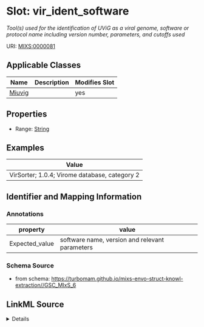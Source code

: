 # Slot: vir_ident_software


_Tool(s) used for the identification of UViG as a viral genome, software or protocol name including version number, parameters, and cutoffs used_



URI: [MIXS:0000081](https://w3id.org/mixs/0000081)



<!-- no inheritance hierarchy -->




## Applicable Classes

| Name | Description | Modifies Slot |
| --- | --- | --- |
[Miuvig](Miuvig.md) |  |  yes  |







## Properties

* Range: [String](String.md)






## Examples

| Value |
| --- |
| VirSorter; 1.0.4; Virome database, category 2 |

## Identifier and Mapping Information





### Annotations

| property | value |
| --- | --- |
| Expected_value | software name, version and relevant parameters |



### Schema Source


* from schema: https://turbomam.github.io/mixs-envo-struct-knowl-extraction//GSC_MIxS_6




## LinkML Source

<details>
```yaml
name: vir_ident_software
annotations:
  Expected_value:
    tag: Expected_value
    value: software name, version and relevant parameters
description: Tool(s) used for the identification of UViG as a viral genome, software
  or protocol name including version number, parameters, and cutoffs used
title: viral identification software
notes:
- identifier
- software
examples:
- value: VirSorter; 1.0.4; Virome database, category 2
in_subset:
- sequencing
from_schema: https://turbomam.github.io/mixs-envo-struct-knowl-extraction//GSC_MIxS_6
rank: 1000
string_serialization: '{software};{version};{parameters}'
slot_uri: MIXS:0000081
multivalued: false
alias: vir_ident_software
domain_of:
- Miuvig
range: string

```
</details>